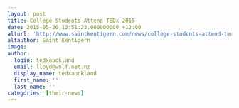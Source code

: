 ```yaml
---
layout: post
title: College Students Attend TEDx 2015
date: 2015-05-26 13:51:23.000000000 +12:00
alturl: 'http://www.saintkentigern.com/news/college-students-attend-tedx-2015/'
altauthor: Saint Kentigern
image:
author:
  login: tedxauckland
  email: lloyd@wolf.net.nz
  display_name: tedxauckland
  first_name: ''
  last_name: ''
categories: [their-news]
---
```

